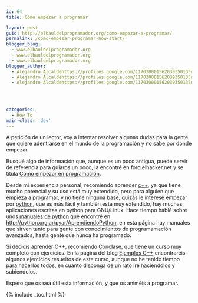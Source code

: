 ```yaml
---
id: 64
title: Cómo empezar a programar

layout: post
guid: http://elbauldelprogramador.org/como-empezar-a-programar/
permalink: /como-empezar-programar-how-start/
blogger_blog:
  - www.elbauldelprogramador.org
  - www.elbauldelprogramador.org
  - www.elbauldelprogramador.org
blogger_author:
  - Alejandro Alcaldehttps://profiles.google.com/117030001562039350135noreply@blogger.com
  - Alejandro Alcaldehttps://profiles.google.com/117030001562039350135noreply@blogger.com
  - Alejandro Alcaldehttps://profiles.google.com/117030001562039350135noreply@blogger.com

  
  
  
categories:
  - How To
main-class: 'dev'
---
```

A petición de un lector, voy a intentar resolver algunas dudas para la gente que quiere adentrarse en el mundo de la programación y no sabe por donde empezar.

Busqué algo de información que, aunque es un poco antigua, puede servir de referencia para guiaros un poco, la encontré en foro.elhacker.net y se titula <a target="_blank" href="http://foro.elhacker.net/programacion_general/como_empezar_en_programacion-t32008.0.html">Como empezar en programación</a>.

  
<!--ad-->

Desde mi experiencia personal, recomiendo aprender <a target="_blank" href="http://es.wikipedia.org/wiki/C%2B%2B">c++</a>, ya que tiene mucho potencial y su uso está muy extendido, pero para alguien que empieza a programar, y no tiene ninguna base, quizás le interese empezar por <a target="_blank" href="http://es.wikipedia.org/wiki/Python">python</a>, que es más fácil y también está muy extendido, hay muchas aplicaciones escritas en python para GNU/Linux. Hace tiempo hablé sobre unos [manuales de python][1] que encontré en <a target="_blank" href="http://python.org.ar/pyar/AprendiendoPython">http://python.org.ar/pyar/AprendiendoPython</a>, en esta página hay manuales que sirven tanto para gente con conocimientos de programamación avanzados, hasta gente que nunca ha programado.

Si decidís aprender C++, recomiendo <a target="_blank" href="http://c.conclase.net/curso/index.php">Conclase</a>, que tiene un curso muy completo con ejercícios. En la página del blog [Ejemplos C++][2] encontraréis algunos ejercicios resueltos de este curso, aunque no he tenido tiempo para hacerlos todos, en cuanto disponga de un rato iré haciendolos y subiendolos.

Espero que os sea útil esta información, y que os animéis a programar.



 [1]: https://elbauldelprogramador.com/manual-de-python/
 [2]: http://bashyc.blogspot.com/p/curso-c.html

{% include _toc.html %}

